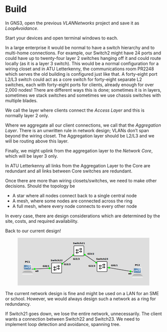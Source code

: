 # Build

In GNS3, open the previous _VLANNetworks_ project and save it as _LoopAvoidance_.&#x20;

Start your devices and open terminal windows to each.

In a large enterprise it would be normal to have a switch hierarchy and to multi-home connections. For example, our Switch2 might have 24 ports and could have up to twenty-four layer 2 switches hanging off it and could route locally (as it is a layer 3 switch). This would be a normal configuration for a wiring closet and in ATU Letterkenny, the communications room PR2248 which serves the old building is configured just like that. A forty-eight port L2/L3 switch could act as a core switch for forty-eight separate L2 switches, each with forty-eight ports for clients, already enough for over 2,000 nodes! There are different ways this is done; sometimes it is in layers, sometimes we stack switches and sometimes we use chassis switches with multiple blades.&#x20;

We call the layer where clients connect the _Access Layer_ and this is normally layer 2 only.&#x20;

Where we aggregate all our client connections, we call that the _Aggregation Layer_. There is an unwritten rule in network design; VLANs don’t span beyond the wiring closet. The Aggregation layer should be L2/L3 and we will be routing above this layer.&#x20;

Finally, we might uplink from the aggregation layer to the _Network Core_, which will be layer 3 only.&#x20;

In ATU Letterkenny all links from the Aggregation Layer to the Core are redundant and all links between Core switches are redundant.&#x20;

Once there are more than wiring closets/switches, we need to make other decisions. Should the topology be

* A star where all nodes connect back to a single central node
* A mesh, where some nodes are connected across the ring
* A full mesh, where every node connects to every other node&#x20;

In every case, there are design considerations which are determined by the site, costs, and required availability.

Back to our current design!&#x20;

<figure><img src="../.gitbook/assets/image (6).png" alt=""><figcaption></figcaption></figure>

The current network design is fine and might be used on a LAN for an SME or school. However, we would always design such a network as a ring for redundancy.&#x20;

If Switch21 goes down, we lose the entire network, unnecessarily. The client wants a connection between Switch22 and Switch23. We need to implement loop detection and avoidance, spanning tree.
